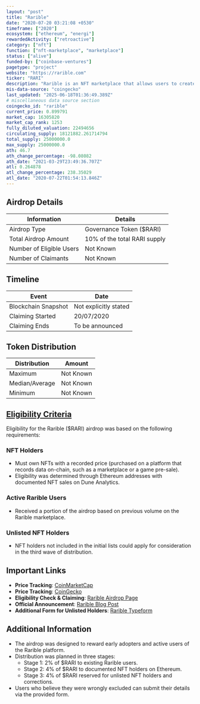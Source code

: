 ```yaml
---
layout: "post"
title: "Rarible"
date: "2020-07-20 03:21:08 +0530"
timeframe: ["2020"]
ecosystem: ["ethereum", "energi"]
rewardedActivity: ["retroactive"]
category: ["nft"]
function: ["nft-marketplace", "marketplace"]
status: ["alive"]
funded-by: ["coinbase-ventures"]
pagetype: "project"
website: "https://rarible.com"
ticker: "RARI"
description: "Rarible is an NFT marketplace that allows users to create, buy, and sell digital collectibles and art on the blockchain. It incorporates governance features through its native token, $RARI."
mis-data-source: "coingecko"
last_updated: "2025-06-18T01:36:49.389Z"
# miscellaneous data source section
coingecko_id: "rarible"
current_price: 0.899791
market_cap: 16305820
market_cap_rank: 1253
fully_diluted_valuation: 22494656
circulating_supply: 18121882.261714794
total_supply: 25000000.0
max_supply: 25000000.0
ath: 46.7
ath_change_percentage: -98.08082
ath_date: "2021-03-29T23:49:36.707Z"
atl: 0.264878
atl_change_percentage: 238.35029
atl_date: "2020-07-22T01:54:13.846Z"
---
```


## Airdrop Details

| Information              | Details                      |
| ------------------------ | ---------------------------- |
| Airdrop Type             | Governance Token ($RARI)     |
| Total Airdrop Amount     | 10% of the total RARI supply |
| Number of Eligible Users | Not Known                    |
| Number of Claimants      | Not Known                    |

## Timeline

| Event               | Date                  |
| ------------------- | --------------------- |
| Blockchain Snapshot | Not explicitly stated |
| Claiming Started    | 20/07/2020            |
| Claiming Ends       | To be announced       |

## Token Distribution

| Distribution   | Amount    |
| -------------- | --------- |
| Maximum        | Not Known |
| Median/Average | Not Known |
| Minimum        | Not Known |

## [Eligibility Criteria](https://rarible.com/blog/-rari-airdrop-to-nft-holders--everything-you-need-to-know/)

Eligibility for the Rarible ($RARI) airdrop was based on the following requirements:

### NFT Holders
- Must own NFTs with a recorded price (purchased on a platform that records data on-chain, such as a marketplace or a game pre-sale).
- Eligibility was determined through Ethereum addresses with documented NFT sales on Dune Analytics.

### Active Rarible Users
- Received a portion of the airdrop based on previous volume on the Rarible marketplace.

### Unlisted NFT Holders
- NFT holders not included in the initial lists could apply for consideration in the third wave of distribution.

## Important Links

- **Price Tracking**: [CoinMarketCap](https://coinmarketcap.com/currencies/rarible)
- **Price Tracking**: [CoinGecko](https://www.coingecko.com/en/coins/rarible)
- **Eligibility Check & Claiming**: [Rarible Airdrop Page](https://app.rarible.com/rari)
- **Official Announcement**: [Rarible Blog Post](https://rarible.com/blog/-rari-airdrop-to-nft-holders--everything-you-need-to-know/)
- **Additional Form for Unlisted Holders**: [Rarible Typeform](http://rarible.typeform.com/to/QuS2XQ9x)

## Additional Information

- The airdrop was designed to reward early adopters and active users of the Rarible platform.
- Distribution was planned in three stages:
  - Stage 1: 2% of $RARI to existing Rarible users.
  - Stage 2: 4% of $RARI to documented NFT holders on Ethereum.
  - Stage 3: 4% of $RARI reserved for unlisted NFT holders and corrections.
- Users who believe they were wrongly excluded can submit their details via the provided form.